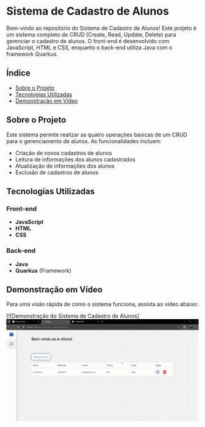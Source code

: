 # Sistema de Cadastro de Alunos

Bem-vindo ao repositório do Sistema de Cadastro de Alunos! Este projeto é um sistema completo de CRUD (Create, Read, Update, Delete) para gerenciar o cadastro de alunos. O front-end é desenvolvido com JavaScript, HTML e CSS, enquanto o back-end utiliza Java com o framework Quarkus.

## Índice

- [Sobre o Projeto](#sobre-o-projeto)
- [Tecnologias Utilizadas](#tecnologias-utilizadas)
- [Demonstração em Vídeo](#demonstração-em-vídeo)

## Sobre o Projeto

Este sistema permite realizar as quatro operações básicas de um CRUD para o gerenciamento de alunos. As funcionalidades incluem:

- Criação de novos cadastros de alunos
- Leitura de informações dos alunos cadastrados
- Atualização de informações dos alunos
- Exclusão de cadastros de alunos

## Tecnologias Utilizadas

### Front-end

- **JavaScript**
- **HTML**
- **CSS**

### Back-end

- **Java**
- **Quarkus** (Framework)

## Demonstração em Vídeo

Para uma visão rápida de como o sistema funciona, assista ao vídeo abaixo:

[![Demonstração do Sistema de Cadastro de Alunos]<img alt="sistema" src="./frontend/assets/sistema.gif">

